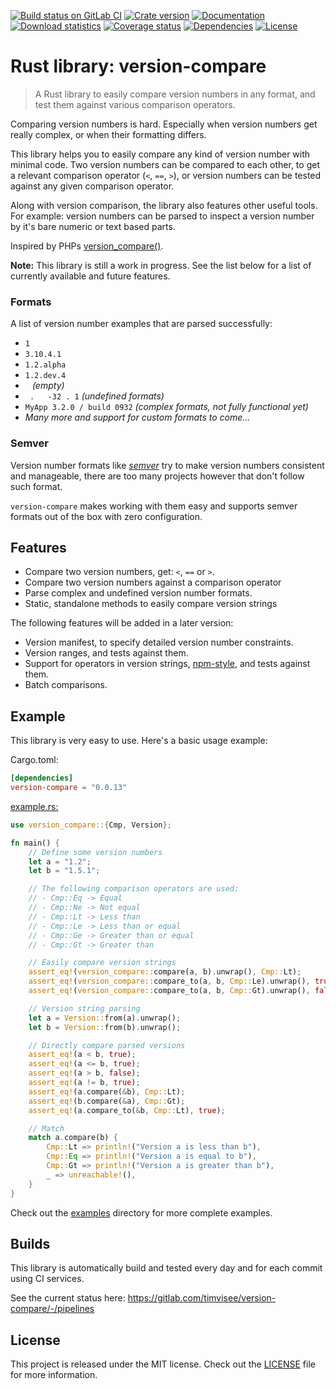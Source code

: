 [![Build status on GitLab CI][gitlab-ci-master-badge]][gitlab-ci-link]
[![Crate version][crate-version-badge]][crate-link]
[![Documentation][docs-badge]][docs]
[![Download statistics][crate-download-badge]][crate-link]
[![Coverage status][coverage-badge]][coverage-link]
[![Dependencies][dependency-badge]][crate-link]
[![License][crate-license-badge]][crate-link]

[coverage-badge]: https://coveralls.io/repos/gitlab/timvisee/version-compare/badge.svg?branch=master
[coverage-link]: https://coveralls.io/gitlab/timvisee/version-compare?branch=master
[crate-download-badge]: https://img.shields.io/crates/d/version-compare.svg
[crate-license-badge]: https://img.shields.io/crates/l/version-compare.svg
[crate-link]: https://crates.io/crates/version-compare
[crate-version-badge]: https://img.shields.io/crates/v/version-compare.svg
[dependency-badge]: https://img.shields.io/badge/dependencies-none!-green.svg
[docs-badge]: https://img.shields.io/docsrs/version-compare
[docs]: https://docs.rs/version-compare
[gitlab-ci-link]: https://gitlab.com/timvisee/version-compare/pipelines
[gitlab-ci-master-badge]: https://gitlab.com/timvisee/version-compare/badges/master/pipeline.svg

# Rust library: version-compare

> A Rust library to easily compare version numbers in any format, and test them against various comparison operators.

Comparing version numbers is hard. Especially when version numbers get really complex,
or when their formatting differs. 

This library helps you to easily compare any kind of version number with minimal code.
Two version numbers can be compared to each other, to get a relevant comparison operator (`<`, `==`, `>`),
or version numbers can be tested against any given comparison operator.

Along with version comparison, the library also features other useful tools.  
For example: version numbers can be parsed to inspect a version number by it's bare numeric or text based parts.

Inspired by PHPs [version_compare()](http://php.net/manual/en/function.version-compare.php).

**Note:** This library is still a work in progress.
See the list below for a list of currently available and future features.

### Formats

A list of version number examples that are parsed successfully:

- `1`
- `3.10.4.1`
- `1.2.alpha`
- `1.2.dev.4`
- ` ` _(empty)_
- ` .   -32 . 1` _(undefined formats)_
- `MyApp 3.2.0 / build 0932` _(complex formats, not fully functional yet)_
- _Many more and support for custom formats to come..._

### Semver

Version number formats like [_semver_](http://semver.org/) try to make version numbers consistent and manageable,
there are too many projects however that don't follow such format.

`version-compare` makes working with them easy and supports semver formats out of the box with zero configuration.

## Features

* Compare two version numbers, get: `<`, `==` or `>`.
* Compare two version numbers against a comparison operator
* Parse complex and undefined version number formats.
* Static, standalone methods to easily compare version strings

The following features will be added in a later version:

* Version manifest, to specify detailed version number constraints.
* Version ranges, and tests against them.
* Support for operators in version strings, [npm-style](https://docs.npmjs.com/misc/semver), and tests against them.
* Batch comparisons.

## Example

This library is very easy to use. Here's a basic usage example:

Cargo.toml:
```toml
[dependencies]
version-compare = "0.0.13"
```

[example.rs:](examples/example.rs)
```rust
use version_compare::{Cmp, Version};

fn main() {
    // Define some version numbers
    let a = "1.2";
    let b = "1.5.1";

    // The following comparison operators are used:
    // - Cmp::Eq -> Equal
    // - Cmp::Ne -> Not equal
    // - Cmp::Lt -> Less than
    // - Cmp::Le -> Less than or equal
    // - Cmp::Ge -> Greater than or equal
    // - Cmp::Gt -> Greater than

    // Easily compare version strings
    assert_eq!(version_compare::compare(a, b).unwrap(), Cmp::Lt);
    assert_eq!(version_compare::compare_to(a, b, Cmp::Le).unwrap(), true);
    assert_eq!(version_compare::compare_to(a, b, Cmp::Gt).unwrap(), false);

    // Version string parsing
    let a = Version::from(a).unwrap();
    let b = Version::from(b).unwrap();

    // Directly compare parsed versions
    assert_eq!(a < b, true);
    assert_eq!(a <= b, true);
    assert_eq!(a > b, false);
    assert_eq!(a != b, true);
    assert_eq!(a.compare(&b), Cmp::Lt);
    assert_eq!(b.compare(&a), Cmp::Gt);
    assert_eq!(a.compare_to(&b, Cmp::Lt), true);

    // Match
    match a.compare(b) {
        Cmp::Lt => println!("Version a is less than b"),
        Cmp::Eq => println!("Version a is equal to b"),
        Cmp::Gt => println!("Version a is greater than b"),
        _ => unreachable!(),
    }
}
```

Check out the [examples](examples) directory for more complete examples.

## Builds

This library is automatically build and tested every day and for each commit using CI services.

See the current status here: https://gitlab.com/timvisee/version-compare/-/pipelines

## License

This project is released under the MIT license. Check out the [LICENSE](LICENSE) file for more information.
